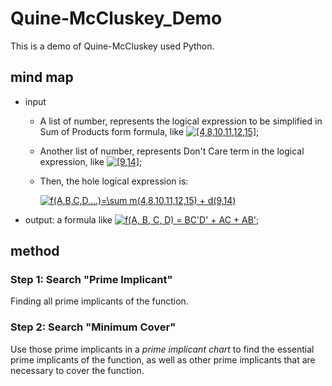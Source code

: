 # Quine-McCluskey_Demo

This is a demo of Quine-McCluskey used Python.

## mind map

- input

  - A list of number, represents the logical expression to be simplified in Sum of Products form formula, like <a href="https://www.codecogs.com/eqnedit.php?latex=[4,8,10,11,12,15]" target="_blank"><img src="https://latex.codecogs.com/gif.latex?[4,8,10,11,12,15]" title="[4,8,10,11,12,15]" /></a>;

  - Another list of number, represents Don't Care term in the logical expression, like <a href="https://www.codecogs.com/eqnedit.php?latex=[9,14]" target="_blank"><img src="https://latex.codecogs.com/gif.latex?[9,14]" title="[9,14]" /></a>;

  - Then, the hole logical expression is: 

    <a href="https://www.codecogs.com/eqnedit.php?latex=f(A,B,C,D,...)=\sum&space;m(4,8,10,11,12,15)&space;&plus;&space;d(9,14)" target="_blank"><img src="https://latex.codecogs.com/gif.latex?f(A,B,C,D,...)=\sum&space;m(4,8,10,11,12,15)&space;&plus;&space;d(9,14)" title="f(A,B,C,D,...)=\sum m(4,8,10,11,12,15) + d(9,14)" /></a>

- output: a formula like <a href="https://www.codecogs.com/eqnedit.php?latex=f(A,&space;B,&space;C,&space;D)&space;=&space;BC'D'&space;&plus;&space;AC&space;&plus;&space;AB'" target="_blank"><img src="https://latex.codecogs.com/gif.latex?f(A,&space;B,&space;C,&space;D)&space;=&space;BC'D'&space;&plus;&space;AC&space;&plus;&space;AB'" title="f(A, B, C, D) = BC'D' + AC + AB'" /></a>;

## method

### Step 1: Search "Prime Implicant"

Finding all prime implicants of the function.

### Step 2: Search "Minimum Cover"

Use those prime implicants in a *prime implicant chart* to find the essential prime implicants of the function, as well as other prime implicants that are necessary to cover the function.